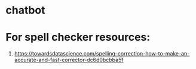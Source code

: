 # chatbot

# For spell checker resources:
  1. https://towardsdatascience.com/spelling-correction-how-to-make-an-accurate-and-fast-corrector-dc6d0bcbba5f 
